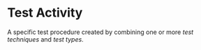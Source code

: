# Test Activity


A specific test procedure created by combining one or more *test
techniques* and *test types*.

